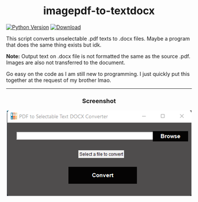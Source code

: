 <h1 align="center"> imagepdf-to-textdocx </h1>

[![Python Version](https://img.shields.io/badge/Python-3.10.2-blue)](https://github.com/chaotic-braindead/imagepdf-to-textdocx)
[![Download](https://img.shields.io/badge/Pre--release-v0.1-orange)](https://github.com/chaotic-braindead/imagepdf-to-textdocx/releases/download/v0.1/imagepdf-to-textdocx.exe)

This script converts unselectable .pdf texts to .docx files. Maybe a program that does the same thing exists but idk.

**Note:** Output text on .docx file is not formatted the same as the source .pdf. Images are also not transferred to the document.

Go easy on the code as I am still new to programming. I just quickly put this together at the request of my brother lmao.

***


<h3 align="center">Screenshot</h3>

<p align="center">
<img src="https://github.com/chaotic-braindead/imagepdf-to-textdocx/blob/main/screeenshot/screenshot.png?raw=true">
</p>


